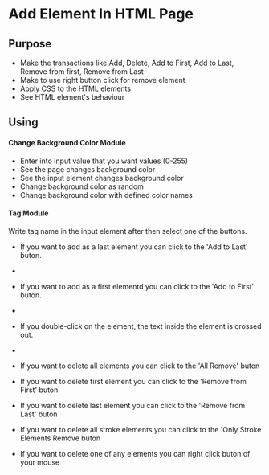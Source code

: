 # Add Element In HTML Page
## Purpose
- Make the transactions like Add, Delete, Add to First, Add to Last, Remove from first, Remove from Last
- Make to use right button click for remove element
- Apply CSS to the HTML elements 
- See HTML element's behaviour

## Using

#### Change Background Color Module

 - Enter into input value that you want values (0-255)
 - See the page changes background color
 - See the input element changes background color
 - Change background color as random
 - Change background color with defined color names
  
#### Tag Module

Write tag name in the input element after then select one of the buttons.   

- If you want to add as a last element you can click to the 'Add to Last' buton. 
- 
- If you want to add as a first elementd you can click to the 'Add to First' buton.
- 
- If you double-click on the element, the text inside the element is crossed out.
-             
- If you want to delete all elements you can click to the 'All Remove' buton
            
- If you want to delete first element you can click to the 'Remove from First' buton
            
- If you want to delete last element you can click to the 'Remove from Last' buton

- If you want to delete all stroke elements you can click to the 'Only Stroke Elements Remove buton

- If you want to delete one of any elements you can right click buton of your mouse
